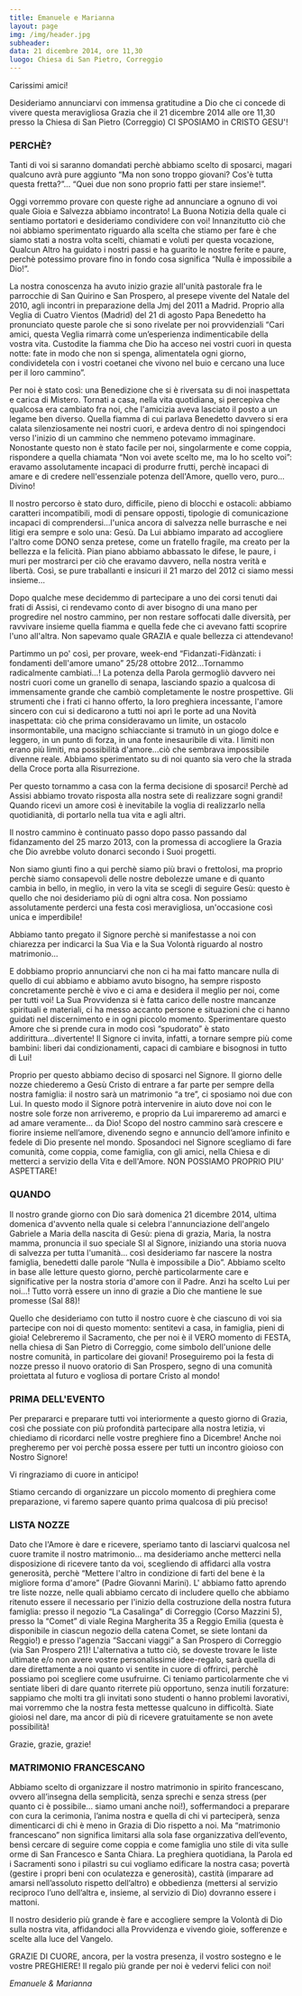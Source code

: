 ```yaml
---
title: Emanuele e Marianna
layout: page
img: /img/header.jpg
subheader:
data: 21 dicembre 2014, ore 11,30
luogo: Chiesa di San Pietro, Correggio
---
```


Carissimi amici!

Desideriamo annunciarvi con immensa gratitudine a Dio che ci concede di vivere questa meravigliosa Grazia che il 21 dicembre 2014 alle ore 11,30 presso la Chiesa di San Pietro (Correggio)
CI SPOSIAMO in CRISTO GESU'!

### PERCHÈ?

Tanti di voi si saranno domandati perchè abbiamo scelto di sposarci, magari qualcuno avrà pure aggiunto “Ma non sono troppo giovani? Cos'è tutta questa fretta?”... “Quei due non sono proprio fatti per stare insieme!”.

Oggi vorremmo provare con queste righe ad annunciare a ognuno di voi quale Gioia e Salvezza abbiamo incontrato! La Buona Notizia della quale ci sentiamo portatori e desideriamo condividere con voi!
Innanzitutto ciò che noi abbiamo sperimentato riguardo alla scelta che stiamo per fare è che siamo stati a nostra volta scelti, chiamati e voluti per questa vocazione, Qualcun Altro ha guidato i nostri passi e ha guarito le nostre ferite e paure, perchè potessimo provare fino in fondo cosa significa “Nulla è impossibile a Dio!”.

La nostra conoscenza ha avuto inizio grazie all'unità pastorale fra le parrocchie di San Quirino e San Prospero, al presepe vivente del Natale del 2010, agli incontri in preparazione della Jmj del 2011 a Madrid. Proprio alla Veglia di Cuatro Vientos (Madrid) del 21 di agosto Papa Benedetto ha pronunciato queste parole che si sono rivelate per noi provvidenziali “Cari amici, questa Veglia rimarrà come un’esperienza indimenticabile della vostra vita. Custodite la fiamma che Dio ha acceso nei vostri cuori in questa notte: fate in modo che non si spenga, alimentatela ogni giorno, condividetela con i vostri coetanei che vivono nel buio e cercano una luce per il loro cammino”.

Per noi è stato così: una Benedizione che si è riversata su di noi inaspettata e carica di Mistero. Tornati a casa, nella vita quotidiana, si percepiva che qualcosa era cambiato fra noi, che l'amicizia aveva lasciato il posto a un legame ben diverso. Quella fiamma di cui parlava Benedetto davvero si era calata silenziosamente nei nostri cuori, e ardeva dentro di noi spingendoci verso l'inizio di un cammino che nemmeno potevamo immaginare. Nonostante questo non è stato facile per noi, singolarmente e come coppia, rispondere a quella chiamata “Non voi avete scelto me, ma Io ho scelto voi”: eravamo assolutamente incapaci di produrre frutti, perchè incapaci di amare e di credere nell'essenziale potenza dell'Amore, quello vero, puro... Divino!

Il nostro percorso è stato duro, difficile, pieno di blocchi e ostacoli: abbiamo caratteri incompatibili, modi di pensare opposti, tipologie di comunicazione incapaci di comprendersi...l'unica ancora di salvezza nelle burrasche e nei litigi era sempre e solo una: Gesù. Da Lui abbiamo imparato ad accogliere l'altro come DONO senza pretese, come un fratello fragile, ma creato per la bellezza e la felicità. Pian piano abbiamo abbassato le difese, le paure, i muri per mostrarci per ciò che eravamo davvero, nella nostra verità e libertà. Così, se pure traballanti e insicuri il 21 marzo del 2012 ci siamo messi insieme...

Dopo qualche mese decidemmo di partecipare a uno dei corsi tenuti dai frati di Assisi, ci rendevamo conto di aver bisogno di una mano per progredire nel nostro cammino, per non restare soffocati dalle diversità, per ravvivare insieme quella fiamma e quella fede che ci avevano fatti scoprire l'uno all'altra. Non sapevamo quale GRAZIA e quale bellezza ci attendevano!

Partimmo un po' così, per provare, week-end “Fìdanzati-Fidànzati: i fondamenti dell'amore umano” 25/28 ottobre 2012...Tornammo radicalmente cambiati...! La potenza della Parola germogliò davvero nei nostri cuori come un granello di senapa, lasciando spazio a qualcosa di immensamente grande che cambiò completamente le nostre prospettive. Gli strumenti che i frati ci hanno offerto, la loro preghiera incessante, l'amore sincero con cui si dedicarono a tutti noi aprì le porte ad una Novità inaspettata: ciò che prima consideravamo un limite, un ostacolo insormontabile, una macigno schiacciante si tramutò in un giogo dolce e leggero, in un punto di forza, in una fonte inesauribile di vita. I limiti non erano più limiti, ma possibilità d'amore...ciò che sembrava impossibile divenne reale. Abbiamo sperimentato su di noi quanto sia vero che la strada della Croce porta alla Risurrezione. 

Per questo tornammo a casa con la ferma decisione di sposarci! Perchè ad Assisi abbiamo trovato risposta alla nostra sete di realizzare sogni grandi! Quando ricevi un amore così è inevitabile la voglia di realizzarlo nella quotidianità, di portarlo nella tua vita e agli altri.

Il nostro cammino è continuato passo dopo passo passando dal fidanzamento del 25 marzo 2013, con la promessa di accogliere la Grazia che Dio avrebbe voluto donarci secondo i Suoi progetti. 

Non siamo giunti fino a qui perchè siamo più bravi o frettolosi, ma proprio perchè siamo consapevoli delle nostre debolezze umane e di quanto cambia in bello, in meglio, in vero la vita se scegli di seguire Gesù: questo è quello che noi desideriamo più di ogni altra cosa. Non possiamo assolutamente perderci una festa così meravigliosa, un'occasione così unica e imperdibile!

Abbiamo tanto pregato il Signore perchè si manifestasse a noi con chiarezza per indicarci la Sua Via e la Sua Volontà riguardo al nostro matrimonio...

E dobbiamo proprio annunciarvi che non ci ha mai fatto mancare nulla di quello di cui abbiamo e abbiamo avuto bisogno, ha sempre risposto concretamente perchè è vivo e ci ama e desidera il meglio per noi, come per tutti voi! La Sua Provvidenza si è fatta carico delle nostre mancanze spirituali e materiali, ci ha messo accanto persone e situazioni che ci hanno guidati nel discernimento e in ogni piccolo momento. Sperimentare questo Amore che si prende cura in modo così “spudorato” è stato addirittura...divertente! Il Signore ci invita, infatti, a tornare sempre più come bambini: liberi dai condizionamenti, capaci di cambiare e bisognosi in tutto di Lui!

Proprio per questo abbiamo deciso di sposarci nel Signore. Il giorno delle nozze chiederemo a Gesù Cristo di entrare a far parte per sempre della nostra famiglia: il nostro sarà un matrimonio “a tre”, ci sposiamo noi due con Lui. In questo modo il Signore potrà intervenire in aiuto dove noi con le nostre sole forze non arriveremo, e proprio da Lui impareremo ad amarci e ad amare veramente… da Dio! Scopo del nostro cammino sarà crescere e fiorire insieme nell’amore, divenendo segno e annuncio dell’amore infinito e fedele di Dio presente nel mondo. Sposandoci nel Signore scegliamo di fare comunità, come coppia, come famiglia, con gli amici, nella Chiesa e di metterci a servizio della Vita e dell'Amore. NON POSSIAMO PROPRIO PIU' ASPETTARE!

### QUANDO

Il nostro grande giorno con Dio sarà domenica 21 dicembre 2014, ultima domenica d'avvento nella quale si celebra l'annunciazione dell'angelo Gabriele a Maria della nascita di Gesù: piena di grazia, Maria, la nostra mamma, pronuncia il suo speciale SI al Signore, iniziando una storia nuova di salvezza per tutta l'umanità... così desideriamo far nascere la nostra famiglia, benedetti dalle parole “Nulla è impossibile a Dio”. Abbiamo scelto in base alle letture questo giorno, perchè particolarmente care e significative per la nostra storia d'amore con il Padre. Anzi ha scelto Lui per noi...! Tutto vorrà essere un inno di grazie a Dio che mantiene le sue promesse (Sal 88)!

Quello che desideriamo con tutto il nostro cuore è che ciascuno di voi sia partecipe con noi di questo momento: sentitevi a casa, in famiglia, pieni di gioia! Celebreremo il Sacramento, che per noi è il VERO momento di FESTA, nella chiesa di San Pietro di Correggio, come simbolo dell'unione delle nostre comunità, in particolare dei giovani! Proseguiremo poi la festa di nozze presso il nuovo oratorio di San Prospero, segno di una comunità proiettata al futuro e vogliosa di portare Cristo al mondo!

### PRIMA DELL'EVENTO

Per prepararci e preparare tutti voi interiormente a questo giorno di Grazia, così che possiate con più profondità partecipare alla nostra letizia, vi chiediamo di ricordarci nelle vostre preghiere fino a Dicembre! Anche noi pregheremo per voi perchè possa essere per tutti un incontro gioioso con Nostro Signore!

Vi ringraziamo di cuore in anticipo!

Stiamo cercando di organizzare un piccolo momento di preghiera come preparazione, vi faremo sapere quanto prima qualcosa di più preciso!

### LISTA NOZZE

Dato che l'Amore è dare e ricevere, speriamo tanto di lasciarvi qualcosa nel cuore tramite il nostro matrimonio... ma desideriamo anche metterci nella disposizione di ricevere tanto da voi, scegliendo di affidarci alla vostra generosità, perchè “Mettere l'altro in condizione di farti del bene è la migliore forma d'amore” (Padre Giovanni Marini).  L' abbiamo fatto aprendo tre liste nozze, nelle quali abbiamo cercato di includere quello che abbiamo ritenuto essere il necessario per l'inizio della costruzione della nostra futura famiglia: presso il negozio “La Casalinga” di Correggio (Corso Mazzini 5), presso la “Comet” di viale Regina Margherita 35 a Reggio Emilia (questa è disponibile in ciascun negozio della catena Comet, se siete lontani da Reggio!) e presso l'agenzia “Saccani viaggi” a San Prospero di Correggio (via San Prospero 21)! L'alternativa a tutto ciò, se doveste trovare le liste ultimate e/o non avere vostre personalissime idee-regalo, sarà quella di dare direttamente a noi quanto vi sentite in cuore di offrirci, perchè possiamo poi scegliere come usufruirne. Ci teniamo particolarmente che vi sentiate liberi di dare quanto riterrete più opportuno, senza inutili forzature: sappiamo che molti tra gli invitati sono studenti o hanno problemi lavorativi, mai vorremmo che la nostra festa mettesse qualcuno in difficoltà. Siate gioiosi nel dare, ma ancor di più di ricevere gratuitamente se non avete possibilità!

Grazie, grazie, grazie!

### MATRIMONIO FRANCESCANO

Abbiamo scelto di organizzare il nostro matrimonio in spirito francescano, ovvero all’insegna della semplicità, senza sprechi e senza stress (per quanto ci è possibile... siamo umani anche noi!), soffermandoci a preparare con cura la cerimonia, l’anima nostra e quella di chi vi parteciperà, senza dimenticarci di chi è meno in Grazia di Dio rispetto a noi. Ma “matrimonio francescano” non significa limitarsi alla sola fase organizzativa dell’evento, bensì cercare di seguire come coppia e come famiglia uno stile di vita sulle orme di San Francesco e Santa Chiara. La preghiera quotidiana, la Parola ed i Sacramenti sono i pilastri su cui vogliamo edificare la nostra casa; povertà (gestire i propri beni con oculatezza e generosità), castità (imparare ad amarsi nell’assoluto rispetto dell’altro) e obbedienza (mettersi al servizio reciproco l’uno dell’altra e, insieme, al servizio di Dio) dovranno essere i mattoni.

Il nostro desiderio più grande è fare e accogliere sempre la Volontà di Dio sulla nostra vita, affidandoci alla Provvidenza e vivendo gioie, sofferenze e scelte alla luce del Vangelo.

GRAZIE DI CUORE, ancora, per la vostra presenza, il vostro sostegno e le vostre PREGHIERE! Il regalo più grande per noi è vedervi felici con noi!

*Emanuele & Marianna*

